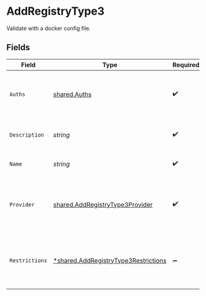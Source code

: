 # AddRegistryType3

Validate with a docker config file.


## Fields

| Field                                                                                       | Type                                                                                        | Required                                                                                    | Description                                                                                 | Example                                                                                     |
| ------------------------------------------------------------------------------------------- | ------------------------------------------------------------------------------------------- | ------------------------------------------------------------------------------------------- | ------------------------------------------------------------------------------------------- | ------------------------------------------------------------------------------------------- |
| `Auths`                                                                                     | [shared.Auths](../../models/shared/auths.md)                                                | :heavy_check_mark:                                                                          | The `auths` data extracted from your Docker config file.                                    |                                                                                             |
| `Description`                                                                               | *string*                                                                                    | :heavy_check_mark:                                                                          | Description of the credentials.                                                             | This is a set of saved credentials.                                                         |
| `Name`                                                                                      | *string*                                                                                    | :heavy_check_mark:                                                                          | Name of the credentials.                                                                    | Example Credentials                                                                         |
| `Provider`                                                                                  | [shared.AddRegistryType3Provider](../../models/shared/addregistrytype3provider.md)          | :heavy_check_mark:                                                                          | The registry provider associated with this set of credentials.                              | dockerhub                                                                                   |
| `Restrictions`                                                                              | [*shared.AddRegistryType3Restrictions](../../models/shared/addregistrytype3restrictions.md) | :heavy_minus_sign:                                                                          | Data about whether the credentials are restricted to certain projects.                      |                                                                                             |